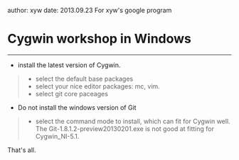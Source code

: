  author: xyw
 date: 2013.09.23
 For xyw's google program
# Cygwin workshop in Windows
-----------------------
* install the latest version of Cygwin.  
> + select the default base packages  
> + select your nice editor packages: mc, vim.  
> + select git core paceages


* Do not install the windows version of Git
> + select the command mode to install, which can fit for Cygwin well.
  The Git-1.8.1.2-preview20130201.exe is not good at fitting for Cygwin_NI-5.1.  

That's all.

